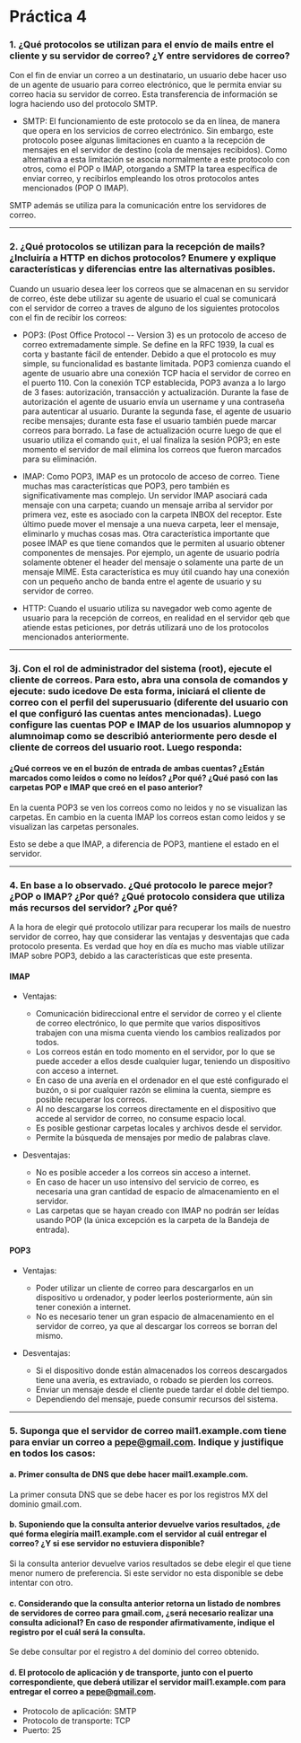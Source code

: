 # Práctica 4

### 1. ¿Qué protocolos se utilizan para el envío de mails entre el cliente y su servidor de correo? ¿Y entre servidores de correo?

Con el fin de enviar un correo a un destinatario, un usuario debe hacer uso de un agente de usuario para correo electrónico, que le permita enviar su correo hacia su servidor de correo. Esta transferencia de información se logra haciendo uso del protocolo SMTP.

* SMTP: El funcionamiento de este protocolo se da en línea, de manera que opera en los servicios de correo electrónico. Sin embargo, este protocolo posee algunas limitaciones en cuanto a la recepción de mensajes en el servidor de destino (cola de mensajes recibidos). Como alternativa a esta limitación se asocia normalmente a este protocolo con otros, como el POP o IMAP, otorgando a SMTP la tarea específica de enviar correo, y recibirlos empleando los otros protocolos antes mencionados (POP O IMAP).

SMTP además se utiliza para la comunicación entre los servidores de correo.

---

### 2.  ¿Qué protocolos se utilizan para la recepción de mails? ¿Incluiría a HTTP en dichos protocolos? Enumere y explique características y diferencias entre las alternativas posibles.

Cuando un usuario desea leer los correos que se almacenan en su servidor de correo, éste debe utilizar su agente de usuario el cual se comunicará con el servidor de correo a traves de alguno de los siguientes protocolos con el fin de recibir los correos:

* POP3: (Post Office Protocol -- Version 3) es un protocolo de acceso de correo extremadamente simple. Se define en la RFC 1939, la cual es corta y bastante fácil de entender. Debido a que el protocolo es muy simple, su funcionalidad es bastante limitada. POP3 comienza cuando el agente de usuario abre una conexión TCP hacia el servidor de correo en el puerto 110. Con la conexión TCP establecida, POP3 avanza a lo largo de 3 fases: autorización, transacción y actualización. Durante la fase de autorización el agente de usuario envía un username y una contraseña para autenticar al usuario. Durante la segunda fase, el agente de usuario recibe mensajes; durante esta fase el usuario también puede marcar correos para borrado. La fase de actualización ocurre luego de que el usuario utiliza el comando `quit`, el ual finaliza la sesión POP3; en este momento el servidor de mail elimina los correos que fueron marcados para su eliminación.

* IMAP: Como POP3, IMAP es un protocolo de acceso de correo. Tiene muchas mas características que POP3, pero también es significativamente mas complejo. Un servidor IMAP asociará cada mensaje con una carpeta; cuando un mensaje arriba al servidor por primera vez, este es asociado con la carpeta INBOX del receptor. Este último puede mover el mensaje a una nueva carpeta, leer el mensaje, eliminarlo y muchas cosas mas. Otra característica importante que posee IMAP es que tiene comandos que le permiten al usuario obtener componentes de mensajes. Por ejemplo, un agente de usuario podría solamente obtener el header del mensaje o solamente una parte de un mensaje MIME. Esta característica es muy útil cuando hay una conexión con un pequeño ancho de banda entre el agente de usuario y su servidor de correo.

* HTTP: Cuando el usuario utiliza su navegador web como agente de usuario para la recepción de correos, en realidad en el servidor qeb que atiende estas peticiones, por detrás utilizará uno de los protocolos mencionados anteriormente.

---

### 3j. Con el rol de administrador del sistema (root), ejecute el cliente de correos. Para esto, abra una consola de comandos y ejecute: sudo icedove De esta forma, iniciará el cliente de correo con el perfil del superusuario (diferente del usuario con el que configuró las cuentas antes mencionadas).  Luego configure las cuentas POP e IMAP de los usuarios alumnopop y alumnoimap como se describió anteriormente pero desde el cliente de correos del usuario root. Luego responda:

#### ¿Qué correos ve en el buzón de entrada de ambas cuentas? ¿Están marcados como leídos o como no leídos? ¿Por qué? ¿Qué pasó con las carpetas POP e IMAP que creó en el paso anterior? 
 
En la cuenta POP3 se ven los correos como no leidos y no se visualizan las carpetas. En cambio en la cuenta IMAP los correos estan como leidos y se visualizan las carpetas personales.

Esto se debe a que IMAP, a diferencia de POP3, mantiene el estado en el servidor.

---

### 4. En base a lo observado. ¿Qué protocolo le parece mejor? ¿POP o IMAP? ¿Por qué? ¿Qué protocolo considera que utiliza más recursos del servidor? ¿Por qué?

A la hora de elegir qué protocolo utilizar para recuperar los mails de nuestro servidor de correo, hay que considerar las ventajas y desventajas que cada protocolo presenta. Es verdad que hoy en día es mucho mas viable utilizar IMAP sobre POP3, debido a las características que este presenta.


#### IMAP

* Ventajas:

  * Comunicación bidireccional entre el servidor de correo y el cliente de correo electrónico, lo que permite que varios dispositivos trabajen con una misma cuenta viendo los cambios realizados por todos.
  * Los correos están en todo momento en el servidor, por lo que se puede acceder a ellos desde cualquier lugar, teniendo un dispositivo con acceso a internet.
  * En caso de una avería en el ordenador en el que esté configurado el buzón, o si por cualquier razón se elimina la cuenta, siempre es posible recuperar los correos.
  * Al no descargarse los correos directamente en el dispositivo que accede al servidor de correo, no consume espacio local.
  * Es posible gestionar carpetas locales y archivos desde el servidor.
  * Permite la búsqueda de mensajes por medio de palabras clave.

* Desventajas:

  * No es posible acceder a los correos sin acceso a internet.
  * En caso de hacer un uso intensivo del servicio de correo, es necesaria una gran cantidad de espacio de almacenamiento en el servidor.
  * Las carpetas que se hayan creado con IMAP no podrán ser leídas usando POP (la única excepción es la carpeta de la Bandeja de entrada).

#### POP3

* Ventajas:

  * Poder utilizar un cliente de correo para descargarlos en un dispositivo u ordenador, y poder leerlos posteriormente, aún sin tener conexión a internet.
  * No es necesario tener un gran espacio de almacenamiento en el servidor de correo, ya que al descargar los correos se borran del mismo.

* Desventajas:

  * Si el dispositivo donde están almacenados los correos descargados tiene una avería, es extraviado, o robado se pierden los correos.
  * Enviar un mensaje desde el cliente puede tardar el doble del tiempo.
  * Dependiendo del mensaje, puede consumir recursos del sistema.

---

### 5. Suponga que el servidor de correo mail1.example.com tiene para enviar un correo a pepe@gmail.com.  Indique y justifique en todos los casos:

#### a. Primer consulta de DNS que debe hacer mail1.example.com.

La primer consuta DNS que se debe hacer es por los registros MX del dominio gmail.com.

#### b. Suponiendo que la consulta anterior devuelve varios resultados, ¿de qué forma elegiría mail1.example.com el servidor al cuál entregar el correo? ¿Y si ese servidor no estuviera disponible?

Si la consulta anterior devuelve varios resultados se debe elegir el que tiene menor numero de preferencia. Si este servidor no esta disponible se debe intentar con otro.

#### c. Considerando que la consulta anterior retorna un listado de nombres de servidores de correo para gmail.com, ¿será necesario realizar una consulta adicional? En caso de responder afirmativamente, indique el registro por el cuál será la consulta.

Se debe consultar por el registro `A` del dominio del correo obtenido.

#### d. El protocolo de aplicación y de transporte, junto con el puerto correspondiente, que deberá utilizar el servidor mail1.example.com para entregar el correo a pepe@gmail.com.

* Protocolo de aplicación: SMTP
* Protocolo de transporte: TCP
* Puerto: 25

